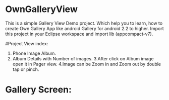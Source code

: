 # OwnGalleryView

This is a simple Gallery View Demo project. Which help you to learn, how to create Own Gallery App like android Gallery for android 2.2 to higher. Import this project in your Eclipse workspace and import lib (appcompact-v7).

#Project View index: 
1. Phone Image Album. 
2. Album Details with Number of images.
3.After click on Album image open it in Pager view.
4.Image can be Zoom in and Zoom out by double tap or pinch.

# Gallery Screen:
